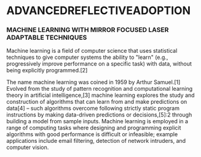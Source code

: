 # ADVANCEDREFLECTIVEADOPTION
### MACHINE LEARNING WITH MIRROR FOCUSED LASER ADAPTABLE TECHNIQUES

Machine learning is a field of computer science that uses statistical techniques to give computer systems the ability to "learn" (e.g., progressively improve performance on a specific task) with data, without being explicitly programmed.[2]

The name machine learning was coined in 1959 by Arthur Samuel.[1] Evolved from the study of pattern recognition and computational learning theory in artificial intelligence,[3] machine learning explores the study and construction of algorithms that can learn from and make predictions on data[4] – such algorithms overcome following strictly static program instructions by making data-driven predictions or decisions,[5]:2 through building a model from sample inputs. Machine learning is employed in a range of computing tasks where designing and programming explicit algorithms with good performance is difficult or infeasible; example applications include email filtering, detection of network intruders, and computer vision.
